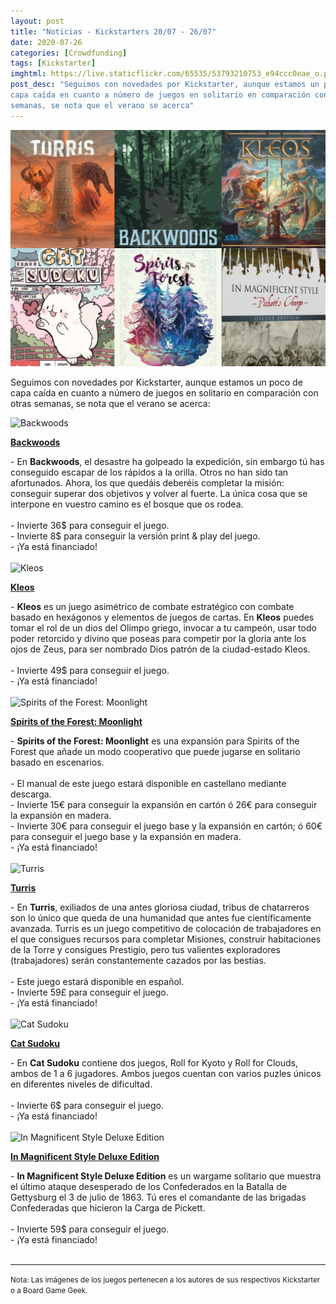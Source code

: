```yaml
---
layout: post
title: "Noticias - Kickstarters 20/07 - 26/07"
date: 2020-07-26
categories: [Crowdfunding]
tags: [Kickstarter]
imghtml: https://live.staticflickr.com/65535/53793210753_e94ccc0eae_o.png
post_desc: "Seguimos con novedades por Kickstarter, aunque estamos un poco de 
capa caída en cuanto a número de juegos en solitario en comparación con otras 
semanas, se nota que el verano se acerca"
---
```


![](https://raw.githubusercontent.com/mazmorreoensolitario/public-images/master/crowdfunding/crowdfunding-20-0720-0726-2.jpg)

Seguimos con novedades por Kickstarter, aunque estamos un poco de capa caída en
cuanto a número de juegos en solitario en comparación con otras semanas, se
nota que el verano se acerca:

<div class="row">
    <div class="col-md-3">
        <img width="200" height="200"
            src="https://cf.geekdo-images.com/imagepage/img/OXa2S2lv21ztKGMbJVA85iDm-zQ=/fit-in/900x600/filters:no_upscale()/pic5505868.jpg"
            class="img-thumbnail" alt="Backwoods">
    </div>
    <div class="col-md-9">
        <p>
            <a target="_blank" 
                href="https://www.kickstarter.com/projects/mosthighgames/backwoods-cooperative-survival-adventure?ref=mazmorreoensolitario">
            <strong>Backwoods</strong>
            </a>
        </p>
        - En <strong>Backwoods</strong>, el desastre ha golpeado la expedición,
        sin embargo tú has conseguido escapar de los rápidos a la orilla. Otros
        no han sido tan afortunados. Ahora, los que quedáis deberéis completar
        la misión: conseguir superar dos objetivos y volver al fuerte. La única
        cosa que se interpone en vuestro camino es el bosque que os rodea.
        <br>
        <br>
        - Invierte 36$ para conseguir el juego.
        <br>
        - Invierte 8$ para conseguir la versión print & play del juego.
        <br>
        - ¡Ya está financiado!
    </div>
</div>
<br>

<div class="row">
    <div class="col-md-3">
        <img width="200" height="200"
            src="https://cf.geekdo-images.com/imagepage/img/q7tea2wmzxijeqAt_mvrCcCq00Y=/fit-in/900x600/filters:no_upscale()/pic5463222.jpg"
            class="img-thumbnail" alt="Kleos">
    </div>
    <div class="col-md-9">
        <p>
            <a target="_blank" 
                href="https://www.kickstarter.com/projects/jimkav/kleos-by-azure-horizon-games?ref=mazmorreoensolitario">
            <strong>Kleos</strong>
            </a>
        </p>
        - <strong>Kleos</strong> es un juego asimétrico de combate estratégico
        con combate basado en hexágonos y elementos de juegos de cartas. En
        <strong>Kleos</strong> puedes tomar el rol de un dios del Olimpo
        griego, invocar a tu campeón, usar todo poder retorcido y divino que
        poseas para competir por la gloria ante los ojos de Zeus, para ser
        nombrado Dios patrón de la ciudad-estado Kleos. 
        <br>
        <br>
        - Invierte 49$ para conseguir el juego.
        <br>
        - ¡Ya está financiado!
    </div>
</div>
<br>

<div class="row">
    <div class="col-md-3">
        <img width="200" height="200"
            src="https://cf.geekdo-images.com/imagepage/img/W8Xm-nYTjw6nYmcQLPByRSoxMcY=/fit-in/900x600/filters:no_upscale()/pic5491129.jpg"
            class="img-thumbnail" alt="Spirits of the Forest: Moonlight">
    </div>
    <div class="col-md-9">
        <p>
            <a target="_blank" 
                href="https://www.kickstarter.com/projects/gonab/spirits-of-the-forest-moonlight?ref=mazmorreoensolitario">
            <strong>Spirits of the Forest: Moonlight</strong>
            </a>
        </p>
        - <strong>Spirits of the Forest: Moonlight</strong> es una expansión
        para Spirits of the Forest que añade un modo cooperativo que puede
        jugarse en solitario basado en escenarios.
        <br>
        <br>
        - El manual de este juego estará disponible en castellano mediante
          descarga.
          <br>
        - Invierte 15€ para conseguir la expansión en cartón ó 26€ para
        conseguir la expansión en madera.
        <br>
        - Invierte 30€ para conseguir el juego base y la expansión en cartón;
          ó 60€ para conseguir el juego base y la expansión en madera.
        <br>
        - ¡Ya está financiado!
    </div>
</div>
<br>

<div class="row">
    <div class="col-md-3">
        <img width="200" height="200"
            src="https://cf.geekdo-images.com/imagepage/img/6nGBMbpbDaRIp9tGX0KrarKUbK4=/fit-in/900x600/filters:no_upscale()/pic5106420.jpg"
            class="img-thumbnail" alt="Turris">
    </div>
    <div class="col-md-9">
        <p>
            <a target="_blank" 
                href="https://www.kickstarter.com/projects/apboardgames/turris-0?ref=mazmorreoensolitario">
            <strong>Turris</strong>
            </a>
        </p>
        - En <strong>Turris</strong>, exiliados de una antes gloriosa ciudad,
        tribus de chatarreros son lo único que queda de una humanidad que antes
        fue científicamente avanzada. Turris es un juego competitivo de
        colocación de trabajadores en el que consigues recursos para completar
        Misiones, construir habitaciones de la Torre y consigues Prestigio,
        pero tus valientes exploradores (trabajadores) serán constantemente
        cazados por las bestias.
        <br>
        <br>
        - Este juego estará disponible en español.
        <br>
        - Invierte 59£ para conseguir el juego.
        <br>
        - ¡Ya está financiado!
    </div>
</div>
<br>

<div class="row">
    <div class="col-md-3">
        <img width="200" height="200"
            src="https://cf.geekdo-images.com/imagepage/img/OHqcFzFG_N4-3XeyLNtTy4lS-QY=/fit-in/900x600/filters:no_upscale()/pic4944148.jpg"
            class="img-thumbnail" alt="Cat Sudoku">
    </div>
    <div class="col-md-9">
        <p>
            <a target="_blank" 
                href="https://www.kickstarter.com/projects/tatewu/cat-sudoku-roll-and-write-games-for-tabletop-simulator?ref=mazmorreoensolitario">
            <strong>Cat Sudoku</strong>
            </a>
        </p>
        - En <strong>Cat Sudoku</strong> contiene dos juegos, Roll for Kyoto y
        Roll for Clouds, ambos de 1 a 6 jugadores. Ambos juegos cuentan con
        varios puzles únicos en diferentes niveles de dificultad. 
        <br>
        <br>
        - Invierte 6$ para conseguir el juego.
        <br>
        - ¡Ya está financiado!
    </div>
</div>
<br>

<div class="row">
    <div class="col-md-3">
        <img width="200" height="200"
            src="https://ksr-ugc.imgix.net/assets/029/928/405/3d453f585c12c96383672ff6a20c0869_original.jpg?ixlib=rb-2.1.0&w=680&fit=max&v=1595543351&auto=format&frame=1&q=92&s=6914f7ddcc6dabebce436b3fa588ecd7"
            class="img-thumbnail" alt="In Magnificent Style Deluxe Edition">
    </div>
    <div class="col-md-9">
        <p>
            <a target="_blank" 
                href="https://www.kickstarter.com/projects/1456271622/in-magnificent-style-deluxe-edition?ref=mazmorreoensolitario">
            <strong>In Magnificent Style Deluxe Edition</strong>
            </a>
        </p>
        - <strong>In Magnificent Style Deluxe Edition</strong> es un wargame
        solitario que muestra el último ataque desesperado de los Confederados
        en la Batalla de Gettysburg el 3 de julio de 1863. Tú eres el
        comandante de las brigadas Confederadas que hicieron la Carga de
        Pickett.
        <br>
        <br>
        - Invierte 59$ para conseguir el juego.
        <br>
        - ¡Ya está financiado!
    </div>
</div>
<br>


<hr>

<small>Nota: Las imágenes de los juegos pertenecen a los autores de sus
respectivos Kickstarter o a Board Game Geek.</small>
